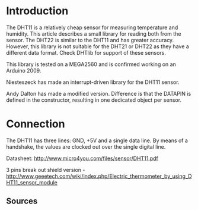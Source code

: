 # Introduction #

The DHT11 is a relatively cheap sensor for measuring temperature and humidity. This article describes a small library for reading both from the sensor. The DHT22 is similar to the DHT11 and has greater accuracy. However, this library is not suitable for the DHT21 or DHT22 as they have a different data format. Check DHTlib for support of these sensors.

This library is tested on a MEGA2560 and is confirmed working on an Arduino 2009.

Niesteszeck has made an interrupt-driven library for the DHT11 sensor.

Andy Dalton has made a modified version. Difference is that the DATAPIN is defined in the constructor, resulting in one dedicated object per sensor.

# Connection #

The DHT11 has three lines: GND, +5V and a single data line. By means of a handshake, the values are clocked out over the single digital line.

Datasheet: http://www.micro4you.com/files/sensor/DHT11.pdf

3 pins break out shield version - http://www.geeetech.com/wiki/index.php/Electric_thermometer_by_using_DHT11_sensor_module

## Sources ##